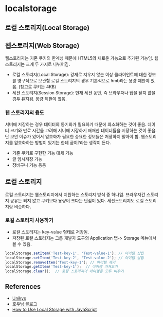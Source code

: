 # localstorage

## 로컬 스토리지\(Local Storage\)

## 웹스토리지\(Web Storage\)

웹스토리지는 기존 쿠키의 한계성 때문에 HTML5의 새로운 기능으로 추가된 기능임. 웹스토리지는 크게 두 가지로 나뉘어짐.

* 로컬 스토리지\(Local Storage\): 강제로 지우지 않는 이상 클라이언트에 대한 정보를 영구적으로 보관함 로컬 스토리지의 경우 기본적으로 5mb라는 용량 제한이 있음. \(참고로 쿠키는 4KB\)
* 세션 스토리지\(Session Storage\): 현재 세션 동안, 즉 브라우저나 탭을 닫지 않을 경우 유지됨. 용량 제한이 없음.

### 웹 스토리지의 용도

서버에 저장하는 경우 데이터의 동기화가 필요하기 때문에 최소화하는 것이 좋음. 데이터 크기와 만료 시간을 고려해 서버에 저장하기 애매한 데이터들을 저장하는 것이 좋음. 단 보안 이슈가 있어서 암호화가 필요한 중요한 정보들은 저장하지 말아야 함. 웹스토리지를 암호화하는 방법이 있기는 한데 굳이?라는 생각이 든다.

* 기존 쿠키로 구현한 기능 대체 가능
* 글 임시저장 기능
* 장바구니 기능 등등

## 로컬 스토리지

로컬 스토리지는 웹스토리지에서 지원하는 스토리지 방식 중 하나임. 브라우저간 스토리지 공유는 되지 않고 쿠키보다 용량이 크다는 단점이 있다. 세션스토리지도 로컬 스토리지랑 비슷하다.

### 로컬 스토리지 사용하기

* 로컬 스토리지는 key-value 형태로 저장됨.
* 저장된 로컬 스토리지는 크롬 개발자 도구의 Application 탭-&gt; Storage 메뉴에서 볼 수 있음.

```javascript
localStorage.setItem('Test-key-1', 'Test-value-1'); // 아이템 삽입
localStorage.setItem('Test-key-2', 'Test-value-2'); // 아이템 삽입
localStorage.removeItem('Test-key-1'); // 아이템 제거
localStorage.getItem('Test-key-1');  // 아이템 가져오기
localStorage.clear();  // 로컬 스토리지의 아이템을 모두 비우기
```

## References

* [Unikys](http://unikys.tistory.com/352)
* [호우님 블로그](https://vnthf.github.io/blog/localstroage/)
* [How to Use Local Storage with JavaScript](https://www.taniarascia.com/how-to-use-local-storage-with-javascript/)

